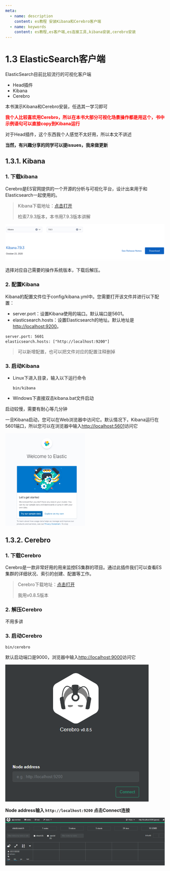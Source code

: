 ```yaml
---
meta:
  - name: description
    content: es教程 安装Kibana和Cerebro客户端
  - name: keywords
    content: es教程,es客户端,es连接工具,kibana安装,cerebro安装
---
```

# 1.3 ElasticSearch客户端

ElasticSearch目前比较流行的可视化客户端

- Head插件
- Kibana
- Cerebro

本书演示Kibana和Cerebro安装，任选其一学习即可  

<font color="red">**我个人比较喜欢用Cerebro，所以在本书大部分可视化场景操作都是用这个，书中示例语句可以直接copy到Kibana运行**</font>

对于Head插件，这个东西我个人感觉不太好用，所以本文不讲述  

**当然，有兴趣分享的同学可以提issues，我来做更新**

## 1.3.1. Kibana

### 1. 下载kibana
Cerebro是ES官网提供的一个开源的分析与可视化平台，设计出来用于和Elasticsearch一起使用的。

> Kibana下载地址：[点击打开](https://www.elastic.co/cn/downloads/past-releases#kibana)
>
> 检索7.9.3版本，本书用7.9.3版本讲解

![图1-6](../imgs/1-6.png)

选择对应自己需要的操作系统版本，下载后解压。

### 2. 配置Kibana

Kibana的配置文件位于config/kibana.yml中。您需要打开该文件并进行以下配置：

- server.port：设置Kibana使用的端口。默认端口是5601。
- elasticsearch.hosts：设置Elasticsearch的地址。默认地址是[http://localhost:9200](http://localhost:9200)。

```shell
server.port: 5601
elasticsearch.hosts: ["http://localhost:9200"]
```
>可以新增配置，也可以把文件对应的配置注释删掉

### 3. 启动Kibana

- Linux下进入目录，输入以下运行命令

  ```shell
  bin/kibana
  ```

- Windows下直接双击kibana.bat文件启动

启动较慢，需要有耐心等几分钟

一旦Kibana启动，您可以在Web浏览器中访问它。默认情况下，Kibana运行在5601端口，所以您可以在浏览器中输入[http://localhost:5601](http://localhost:5601)访问它

<img alt='图1-7' src='../imgs/1-7.png' width='50%'/>

## 1.3.2. Cerebro

### 1. 下载Cerebro
Cerebro是一款非常好用的用来监控ES集群的项目。通过此插件我们可以查看ES集群的详细状况、索引的创建、配置等工作。

> Cerebro下载地址：[点击打开](https://github.com/lmenezes/cerebro/releases)
>
> 我用v0.8.5版本
### 2. 解压Cerebro
不用多讲
### 3. 启动Cerebro
```shell
bin/cerebro
```
默认启动端口是9000，浏览器中输入[http://localhost:9000](http://localhost:9000)访问它

![图1-8](../imgs/1-8.png)

**Node address输入 `http://localhost:9200` 点击Connect连接**

![图1-9](../imgs/1-9.png)